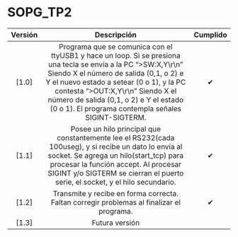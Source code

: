 # SOPG_TP2

| Versión | Descripción | Cumplido |
| :-: | :-: | :-: |
[1.0] | Programa que se comunica con el ttyUSB1 y hace un loop. Si se presiona una tecla se envía a la PC “>SW:X,Y\r\n” Siendo X el número de salida (0,1, o 2) e Y el nuevo estado a setear (0 o 1), y la PC contesta “>OUT:X,Y\r\n” Siendo X el número de salida (0,1, o 2) e Y el estado (0 o 1). El programa contempla señales SIGINT-SIGTERM.| ✔ |
[1.1] | Posee un hilo principal que constantemente lee el RS232(cada 100useg), y si recibe un dato lo envía al socket. Se agrega un hilo(start_tcp) para procesar la función accept. Al procesar SIGINT y/o SIGTERM se cierran el puerto serie, el socket, y el hilo secundario. | ✔ |
[1.2] | Transmite y recibe en forma correcta. Faltan corregir problemas al finalizar el programa.  | ✔ |
[1.3] | Futura versión |   |
